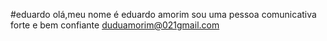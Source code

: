 #eduardo
olá,meu nome é eduardo amorim
sou uma pessoa comunicativa
forte e bem confiante
duduamorim@021gmail.com

